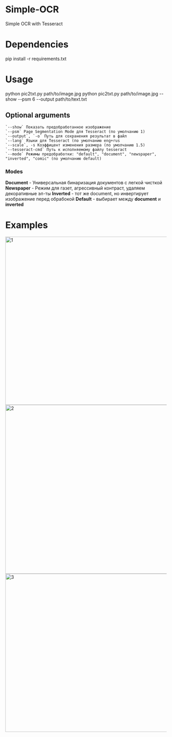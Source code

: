 # Simple-OCR
Simple OCR with Tesseract

# Dependencies
pip install -r requirements.txt

# Usage
python pic2txt.py path/to/image.jpg
python pic2txt.py path/to/image.jpg --show --psm 6 --output path/to/text.txt

## Optional arguments
```
`--show` Показать предобработанное изображение
`--psm` Page Segmentation Mode для Tesseract (по умолчанию 1)
`--output`, `-o` Путь для сохранения результат в файл
`--lang` Языки для Tesseract (по умолчанию eng+rus
`--scale`, -s Коэффицент изменения размера (по умолчанию 1.5)
`--tesseract-cmd` Путь к исполняемому файлу tesseract
`--mode` Режимы предобработки: "default", "document", "newspaper", "inverted", "comic" (по умолчанию default)
```

### Modes
**Document** - Универсальная бинаризация документов с легкой чисткой
**Newspaper** - Режим для газет, агрессивный контраст, удаляем декоративные эл-ты
**Inverted** - тот же document, но инвертирует изображение перед обрабокой
**Default** - выбирает между **document** и **inverted**

# Examples
<img width="1524" height="524" alt="1" src="https://github.com/user-attachments/assets/22f26da1-9471-4a5b-9a2f-74ddc62a9d6f" />

<img width="1106" height="526" alt="2" src="https://github.com/user-attachments/assets/7ab935a5-17c2-497d-9e0e-9d84effdde8f" />

<img width="1188" height="493" alt="3" src="https://github.com/user-attachments/assets/9df4d662-1b94-43d7-bea3-6ced3151c442" />



